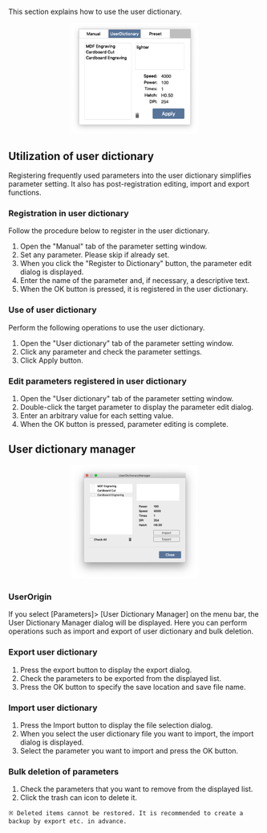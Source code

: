 This section explains how to use the user dictionary.

<p align="center">
<img alt="UserOrigin" src="./images/userdictionary/about.png" style="width:50%">
</p>

## Utilization of user dictionary
Registering frequently used parameters into the user dictionary simplifies parameter setting. It also has post-registration editing, import and export functions.

### Registration in user dictionary
Follow the procedure below to register in the user dictionary.
1. Open the "Manual" tab of the parameter setting window.
1. Set any parameter. Please skip if already set.
1. When you click the "Register to Dictionary" button, the parameter edit dialog is displayed.
1. Enter the name of the parameter and, if necessary, a descriptive text.
1. When the OK button is pressed, it is registered in the user dictionary.

### Use of user dictionary
Perform the following operations to use the user dictionary.
1. Open the "User dictionary" tab of the parameter setting window.
1. Click any parameter and check the parameter settings.
1. Click Apply button.

### Edit parameters registered in user dictionary
1. Open the "User dictionary" tab of the parameter setting window.
1. Double-click the target parameter to display the parameter edit dialog.
1. Enter an arbitrary value for each setting value.
1. When the OK button is pressed, parameter editing is complete.

## User dictionary manager

<p align="center">
<img alt="UserOrigin" src="./images/userdictionary/dictionaryManager.png" style="width:50%">
</p>

### UserOrigin
If you select [Parameters]> [User Dictionary Manager] on the menu bar, the User Dictionary Manager dialog will be displayed. Here you can perform operations such as import and export of user dictionary and bulk deletion.

### Export user dictionary
1. Press the export button to display the export dialog.
1. Check the parameters to be exported from the displayed list.
1. Press the OK button to specify the save location and save file name.

### Import user dictionary
1. Press the Import button to display the file selection dialog.
1. When you select the user dictionary file you want to import, the import dialog is displayed.
1. Select the parameter you want to import and press the OK button.

### Bulk deletion of parameters
1. Check the parameters that you want to remove from the displayed list.
1. Click the trash can icon to delete it.

```
※ Deleted items cannot be restored. It is recommended to create a backup by export etc. in advance.
```
